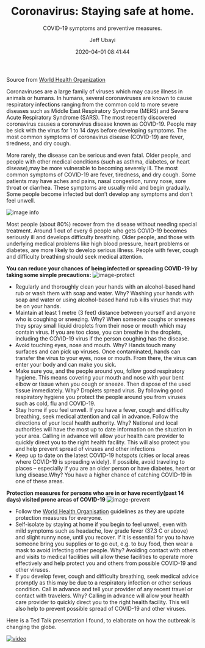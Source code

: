 ﻿---
date: 2020-04-01 08:41:44
layout: post
title: "Coronavirus: Staying safe at home."
subtitle: COVID-19 symptoms and preventive measures.
description: Learning to stay safe by social distancing yourself and protecting
  your loved ones.
image: /assets/img/uploads/coronavirus-11-1-2.jpg
optimized_image: /assets/img/uploads/photo-1584483766114-2cea6facdf57.jpeg
category: Health
tags:
  - COVID-19
  - quarantine
author: Jeff Ubayi
paginate: true
---
Source from [World Health Organization](https://www.who.int/)


Coronaviruses are a large family of viruses which may cause illness in animals or humans. In humans, several coronaviruses are known to cause respiratory infections ranging from the common cold to more severe diseases such as Middle East Respiratory Syndrome (MERS) and Severe Acute Respiratory Syndrome (SARS). The most recently discovered coronavirus causes a coronavirus disease known as COVID-19. People may be sick with the virus for 1 to 14 days before developing symptoms. The most common symptoms of coronavirus disease (COVID-19) are fever, tiredness, and dry cough.

More rarely, the disease can be serious and even fatal. Older people, and people with other medical conditions (such as asthma, diabetes, or heart disease),may be more vulnerable to becoming severely ill. The most common symptoms of COVID-19 are fever, tiredness, and dry cough. Some patients may have aches and pains, nasal congestion, runny nose, sore throat or diarrhea. These symptoms are usually mild and begin gradually. Some people become infected but don’t develop any symptoms and don't feel unwell.

![image info](https://encrypted-tbn0.gstatic.com/images?q=tbn%3AANd9GcQ-U79Vjx7kx72dzQs-0SjiNZbIkqnxav_n4rgns_HL57UDbcEC)

Most people (about 80%) recover from the disease without needing special treatment. Around 1 out of every 6 people who gets COVID-19 becomes seriously ill and develops difficulty breathing. Older people, and those with underlying medical problems like high blood pressure, heart problems or diabetes, are more likely to develop serious illness. People with fever, cough and difficulty breathing should seek medical attention.

**You can reduce your chances of being infected or spreading COVID-19 by taking some simple precautions:**
![image-protect](https://www.nursingcenter.com/getattachment/b922d9f5-03c6-40ba-8721-60991ead789d/Coronavirus.aspx)

* Regularly and thoroughly clean your hands with an alcohol-based hand rub or wash them with soap and water. Why? Washing your hands with soap and water or using alcohol-based hand rub kills viruses that may be on your hands.
* Maintain at least 1 metre (3 feet) distance between yourself and anyone who is coughing or sneezing. Why? When someone coughs or sneezes they spray small liquid droplets from their nose or mouth which may contain virus. If you are too close, you can breathe in the droplets, including the COVID-19 virus if the person coughing has the disease.
* Avoid touching eyes, nose and mouth. Why? Hands touch many surfaces and can pick up viruses. Once contaminated, hands can transfer the virus to your eyes, nose or mouth. From there, the virus can enter your body and can make you sick.
* Make sure you, and the people around you, follow good respiratory hygiene. This means covering your mouth and nose with your bent elbow or tissue when you cough or sneeze. Then dispose of the used tissue immediately. Why? Droplets spread virus. By following good respiratory hygiene you protect the people around you from viruses such as cold, flu and COVID-19.
* Stay home if you feel unwell. If you have a fever, cough and difficulty breathing, seek medical attention and call in advance. Follow the directions of your local health authority. Why? National and local authorities will have the most up to date information on the situation in your area. Calling in advance will allow your health care provider to quickly direct you to the right health facility. This will also protect you and help prevent spread of viruses and other infections
* Keep up to date on the latest COVID-19 hotspots (cities or local areas where COVID-19 is spreading widely). If possible, avoid traveling to places – especially if you are an older person or have diabetes, heart or lung disease.Why? You have a higher chance of catching COVID-19 in one of these areas.

**Protection measures for persons who are in or have recently(past 14 days) visited prone areas of COVID-19**
![image-prevent](https://d.yeniduzen.com/news/89887.jpg)

* Follow the [World Health Organisation](https://www.who.int/emergencies/diseases/novel-coronavirus-2019/advice-for-public) guidelines as they are update protection measures for everyone.
* Self-isolate by staying at home if you begin to feel unwell, even with mild symptoms such as headache, low grade fever (37.3 C or above) and slight runny nose, until you recover. If it is essential for you to have someone bring you supplies or to go out, e.g. to buy food, then wear a mask to avoid infecting other people. Why? Avoiding contact with others and visits to medical facilities will allow these facilities to operate more effectively and help protect you and others from possible COVID-19 and other viruses.
* If you develop fever, cough and difficulty breathing, seek medical advice promptly as this may be due to a respiratory infection or other serious condition. Call in advance and tell your provider of any recent travel or contact with travelers. Why? Calling in advance will allow your health care provider to quickly direct you to the right health facility. This will also help to prevent possible spread of COVID-19 and other viruses.

Here is a Ted Talk presentation I found, to elaborate on how the outbreak is changing the globe.

[![video](https://img.youtube.com/vi/Fqw-9yMV0sI/0.jpg)](https://www.youtube.com/watch?v=Fqw-9yMV0sI)
